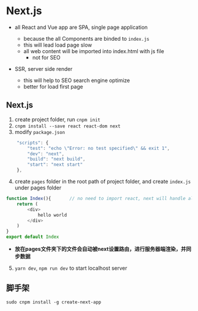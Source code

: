 # Next.js

- all React and Vue app are SPA, single page application
  - because the all Components are binded to `index.js`
  - this will lead load page slow
  - all web content will be imported into index.html with js file
    - not for SEO
    
- SSR, server side render
  - this will help to SEO search engine optimize
  - better for load first page

## Next.js

1. create project folder, run `cnpm init`
2. `cnpm install --save react react-dom next`
3. modify `package.json`
```javascript
    "scripts": {
        "test": "echo \"Error: no test specified\" && exit 1",
        "dev": "next",
        "build": "next build",
        "start": "next start"
    },
```
4. create `pages` folder in the root path of project folder, and create `index.js` under pages folder
```javascript
function Index(){       // no need to import react, next will handle all of this
    return (
        <div>
            hello world
        </div>
    )
}
export default Index
```
  - **放在pages文件夹下的文件会自动被next设置路由，进行服务器端渲染，并同步数据**

5. `yarn dev`, `npm run dev` to start localhost server 

## 脚手架

```
sudo cnpm install -g create-next-app
```




















